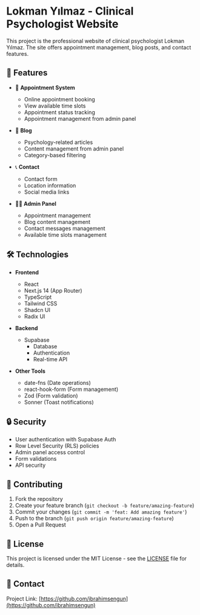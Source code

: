 # Lokman Yılmaz - Clinical Psychologist Website

This project is the professional website of clinical psychologist Lokman Yılmaz. The site offers appointment management, blog posts, and contact features.

## 🚀 Features

- 📅 **Appointment System**

  - Online appointment booking
  - View available time slots
  - Appointment status tracking
  - Appointment management from admin panel

- 📝 **Blog**

  - Psychology-related articles
  - Content management from admin panel
  - Category-based filtering

- 📞 **Contact**

  - Contact form
  - Location information
  - Social media links

- 👨‍💼 **Admin Panel**
  - Appointment management
  - Blog content management
  - Contact messages management
  - Available time slots management

## 🛠️ Technologies

- **Frontend**

  - React
  - Next.js 14 (App Router)
  - TypeScript
  - Tailwind CSS
  - Shadcn UI
  - Radix UI

- **Backend**

  - Supabase
    - Database
    - Authentication
    - Real-time API

- **Other Tools**
  - date-fns (Date operations)
  - react-hook-form (Form management)
  - Zod (Form validation)
  - Sonner (Toast notifications)

## 🔒 Security

- User authentication with Supabase Auth
- Row Level Security (RLS) policies
- Admin panel access control
- Form validations
- API security

## 🤝 Contributing

1. Fork the repository
2. Create your feature branch (`git checkout -b feature/amazing-feature`)
3. Commit your changes (`git commit -m 'feat: Add amazing feature'`)
4. Push to the branch (`git push origin feature/amazing-feature`)
5. Open a Pull Request

## 📄 License

This project is licensed under the MIT License - see the [LICENSE](LICENSE) file for details.

## 📧 Contact

Project Link: [https://github.com/ibrahimsengun](https://github.com/ibrahimsengun)
